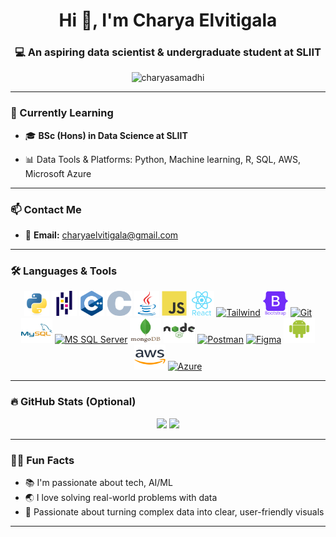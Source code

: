 <h1 align="center">Hi 👋, I'm Charya Elvitigala</h1>
<h3 align="center">💻 An aspiring data scientist & undergraduate student at SLIIT</h3>

<p align="center">
  <img src="https://komarev.com/ghpvc/?username=charyasamadhi&label=Profile%20views&color=0e75b6&style=flat" alt="charyasamadhi" />
</p>

---

### 🌱 Currently Learning
- 🎓 **BSc (Hons) in Data Science at SLIIT**

- 📊 Data Tools & Platforms: Python, Machine learning, R, SQL, AWS, Microsoft Azure

---

### 📫 Contact Me
- 📧 **Email:** charyaelvitigala@gmail.com
<!-- Optional social links -->
<!-- - 💼 [LinkedIn](#) -->
<!-- - 🌐 [Portfolio Website](#) -->

---

### 🛠️ Languages & Tools

<p align="center">
  <a href="https://www.python.org"><img src="https://raw.githubusercontent.com/devicons/devicon/master/icons/python/python-original.svg" width="40" height="40" alt="Python"/></a>
  <a href="https://pandas.pydata.org/"><img src="https://raw.githubusercontent.com/devicons/devicon/2ae2a900d2f041da66e950e4d48052658d850630/icons/pandas/pandas-original.svg" width="40" height="40" alt="Pandas"/></a>
  <a href="https://www.w3schools.com/cpp/"><img src="https://raw.githubusercontent.com/devicons/devicon/master/icons/cplusplus/cplusplus-original.svg" width="40" height="40" alt="C++"/></a>
  <a href="https://www.cprogramming.com/"><img src="https://raw.githubusercontent.com/devicons/devicon/master/icons/c/c-original.svg" width="40" height="40" alt="C"/></a>
  <a href="https://www.java.com"><img src="https://raw.githubusercontent.com/devicons/devicon/master/icons/java/java-original.svg" width="40" height="40" alt="Java"/></a>
  <a href="https://developer.mozilla.org/en-US/docs/Web/JavaScript"><img src="https://raw.githubusercontent.com/devicons/devicon/master/icons/javascript/javascript-original.svg" width="40" height="40" alt="JavaScript"/></a>
  <a href="https://reactjs.org/"><img src="https://raw.githubusercontent.com/devicons/devicon/master/icons/react/react-original-wordmark.svg" width="40" height="40" alt="React"/></a>
  <a href="https://tailwindcss.com/"><img src="https://www.vectorlogo.zone/logos/tailwindcss/tailwindcss-icon.svg" width="40" height="40" alt="Tailwind"/></a>
  <a href="https://getbootstrap.com"><img src="https://raw.githubusercontent.com/devicons/devicon/master/icons/bootstrap/bootstrap-plain-wordmark.svg" width="40" height="40" alt="Bootstrap"/></a>
  <a href="https://git-scm.com/"><img src="https://www.vectorlogo.zone/logos/git-scm/git-scm-icon.svg" width="40" height="40" alt="Git"/></a>
  <a href="https://www.mysql.com/"><img src="https://raw.githubusercontent.com/devicons/devicon/master/icons/mysql/mysql-original-wordmark.svg" width="50" height="40" alt="MySQL"/></a>
  <a href="https://www.microsoft.com/en-us/sql-server"><img src="https://www.svgrepo.com/show/303229/microsoft-sql-server-logo.svg" width="50" height="40" alt="MS SQL Server"/></a>
  <a href="https://www.mongodb.com/"><img src="https://raw.githubusercontent.com/devicons/devicon/master/icons/mongodb/mongodb-original-wordmark.svg" width="50" height="40" alt="MongoDB"/></a>
  <a href="https://nodejs.org"><img src="https://raw.githubusercontent.com/devicons/devicon/master/icons/nodejs/nodejs-original-wordmark.svg" width="50" height="40" alt="Node.js"/></a>
  <a href="https://postman.com"><img src="https://www.vectorlogo.zone/logos/getpostman/getpostman-icon.svg" width="50" height="40" alt="Postman"/></a>
  <a href="https://www.figma.com/"><img src="https://www.vectorlogo.zone/logos/figma/figma-icon.svg" width="50" height="40" alt="Figma"/></a>
  <a href="https://developer.android.com"><img src="https://raw.githubusercontent.com/devicons/devicon/master/icons/android/android-original-wordmark.svg" width="50" height="40" alt="Android"/></a>
  <a href="https://aws.amazon.com"><img src="https://raw.githubusercontent.com/devicons/devicon/master/icons/amazonwebservices/amazonwebservices-original-wordmark.svg" width="50" height="40" alt="AWS"/></a>
  <a href="https://azure.microsoft.com/en-in/"><img src="https://www.vectorlogo.zone/logos/microsoft_azure/microsoft_azure-icon.svg" width="50" height="40" alt="Azure"/></a>
</p>

---

### 🔥 GitHub Stats (Optional)

<p align="center">
  <img src="https://github-readme-stats.vercel.app/api?username=charyasamadhi&show_icons=true&theme=react&hide_border=true" width="48%" />
  <img src="https://github-readme-streak-stats.herokuapp.com/?user=charyasamadhi&theme=react&hide_border=true" width="48%" />
</p>

---

### 🙋‍♀️ Fun Facts

- 📚 I'm passionate about tech, AI/ML
- 🌏 I love solving real-world problems with data
- 🎯 Passionate about turning complex data into clear, user-friendly visuals

---

